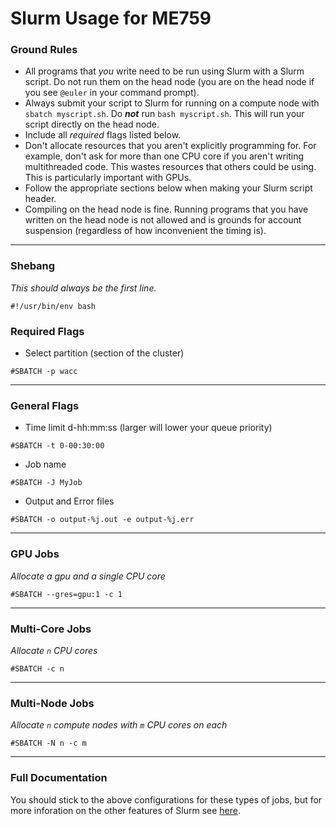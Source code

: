 # Slurm Usage for ME759

### Ground Rules
* All programs that _you_ write need to be run using Slurm with a Slurm script. Do not run them on the head node (you are on the head node if you see `@euler` in your command prompt).
* Always submit your script to Slurm for running on a compute node with `sbatch myscript.sh`. Do **_not_** run `bash myscript.sh`. This will run your script directly on the head node.
* Include all _required_ flags listed below.
* Don't allocate resources that you aren't explicitly programming for. For example, don't ask for more than one CPU core if you aren't writing multithreaded code. This wastes resources that others could be using. This is particularly important with GPUs.
* Follow the appropriate sections below when making your Slurm script header.
* Compiling on the head node is fine. Running programs that you have written on the head node is not allowed and is grounds for account suspension (regardless of how inconvenient the timing is).
---
### Shebang
*This should always be the first line.*
```
#!/usr/bin/env bash
```

### Required Flags
* Select partition (section of the cluster)
```
#SBATCH -p wacc
```
---
### General Flags
* Time limit d-hh:mm:ss (larger will lower your queue priority)
```
#SBATCH -t 0-00:30:00
```
* Job name
```
#SBATCH -J MyJob
```
* Output and Error files
```
#SBATCH -o output-%j.out -e output-%j.err
```
---
### GPU Jobs
*Allocate a gpu and a single CPU core*
```
#SBATCH --gres=gpu:1 -c 1
```
---
### Multi-Core Jobs
*Allocate `n` CPU cores*
```
#SBATCH -c n
```
---
### Multi-Node Jobs
*Allocate `n` compute nodes with `m` CPU cores on each*
```
#SBATCH -N n -c m
```
---
### Full Documentation
You should stick to the above configurations for these types of jobs, but for more inforation on the other features of Slurm see [here](https://slurm.schedmd.com/sbatch.html).